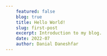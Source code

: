 ```yaml
---
    featured: false
    blog: true
    title: Hello World!
    slug: first-post
    excerpt: Introduction to my blog.
    date: 2022-07
    author: Danial Daneshfar
---
```

